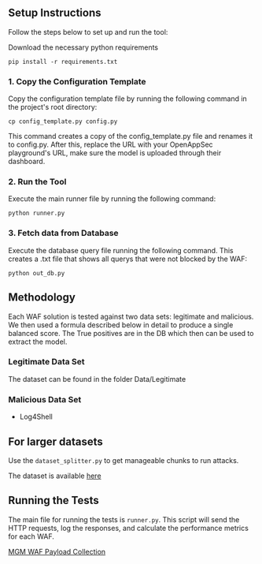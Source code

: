 
## Setup Instructions
Follow the steps below to set up and run the tool:

Download the necessary python requirements
```shell
pip install -r requirements.txt
```

### 1. Copy the Configuration Template
Copy the configuration template file by running the following command in the project's root directory:

```shell
cp config_template.py config.py
```
This command creates a copy of the config_template.py file and renames it to config.py. After this, replace the URL with your OpenAppSec playground's URL, make sure the model is uploaded through their dashboard.

### 2. Run the Tool
Execute the main runner file by running the following command:

   ```shell
   python runner.py 
   ```

### 3. Fetch data from Database
Execute the database query file running the following command. This creates a .txt file that shows all querys that were not blocked by the WAF:

   ```shell
   python out_db.py 
   ```


## Methodology

Each WAF solution is tested against two data sets: legitimate and malicious. We then used a formula described below in detail to produce a single balanced score. The True positives are in the DB which then can be used to extract the model.

### Legitimate Data Set

The dataset can be found in the folder Data/Legitimate

### Malicious Data Set

- Log4Shell

## For larger datasets
Use the `dataset_splitter.py` to get manageable chunks to run attacks.

The dataset is available [here](https://github.com/openappsec/mgm-web-attack-payloads)

## Running the Tests
The main file for running the tests is `runner.py`. This script will send the HTTP requests, log the responses, and calculate the performance metrics for each WAF.


[MGM WAF Payload Collection](https://github.com/mgm-sp/WAF-Payload-Collection)


